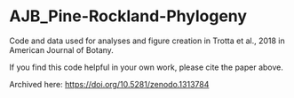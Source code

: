 # AJB_Pine-Rockland-Phylogeny
Code and data used for analyses and figure creation in Trotta et al., 2018 in American Journal of Botany.

If you find this code helpful in your own work, please cite the paper above. 

Archived here: https://doi.org/10.5281/zenodo.1313784


